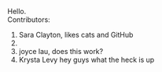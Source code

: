Hello.
<br>
Contributors:
<br>
1. Sara Clayton, likes cats and GitHub
2. <br>
2. joyce lau, does this work?
3. Krysta Levy hey guys
what the heck is up
